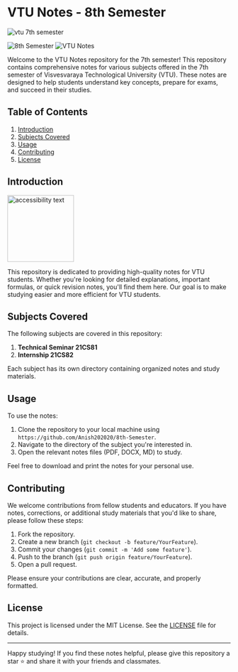 # VTU Notes - 8th Semester

![vtu 7th semester](https://github.com/Anish202020/Web-Development-Data/blob/main/GIFs/7TH%20Semester.gif)

![8th Semester](https://img.shields.io/badge/8th%20Semester-000000?style=for-the-badge&logoColor=white)
![VTU Notes](https://img.shields.io/badge/VTU%20Notes-000000?style=for-the-badge&logoColor=white)




Welcome to the VTU Notes repository for the 7th semester! This repository contains comprehensive notes for various subjects offered in the 7th semester of Visvesvaraya Technological University (VTU). These notes are designed to help students understand key concepts, prepare for exams, and succeed in their studies.

## Table of Contents

1. [Introduction](#introduction)
2. [Subjects Covered](#subjects-covered)
3. [Usage](#usage)
4. [Contributing](#contributing)
5. [License](#license)

## Introduction

<img src="https://upload.wikimedia.org/wikipedia/en/a/a0/Visvesvaraya_Technological_University_logo.png" width="150" height="150" alt="accessibility text">

This repository is dedicated to providing high-quality notes for VTU students. Whether you're looking for detailed explanations, important formulas, or quick revision notes, you'll find them here. Our goal is to make studying easier and more efficient for VTU students.

## Subjects Covered

The following subjects are covered in this repository:

1. **Technical Seminar 21CS81**
2. **Internship 21CS82**

   

Each subject has its own directory containing organized notes and study materials.

## Usage

To use the notes:

1. Clone the repository to your local machine using `https://github.com/Anish202020/8th-Semester`.
2. Navigate to the directory of the subject you're interested in.
3. Open the relevant notes files (PDF, DOCX, MD) to study.

Feel free to download and print the notes for your personal use.

## Contributing

We welcome contributions from fellow students and educators. If you have notes, corrections, or additional study materials that you'd like to share, please follow these steps:

1. Fork the repository.
2. Create a new branch (`git checkout -b feature/YourFeature`).
3. Commit your changes (`git commit -m 'Add some feature'`).
4. Push to the branch (`git push origin feature/YourFeature`).
5. Open a pull request.

Please ensure your contributions are clear, accurate, and properly formatted.

## License

This project is licensed under the MIT License. See the [LICENSE](LICENSE) file for details.

---

Happy studying! If you find these notes helpful, please give this repository a star ⭐ and share it with your friends and classmates.
